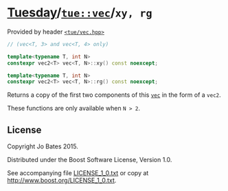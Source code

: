 [Tuesday](../../../README.md)/[`tue::vec`](../../headers/vec.md)/`xy, rg`
=========================================================================
Provided by header [`<tue/vec.hpp>`](../../headers/vec.md)

```c++
// (vec<T, 3> and vec<T, 4> only)

template<typename T, int N>
constexpr vec2<T> vec<T, N>::xy() const noexcept;

template<typename T, int N>
constexpr vec2<T> vec<T, N>::rg() const noexcept;
```

Returns a copy of the first two components of this
[`vec`](../../headers/vec.md) in the form of a `vec2`.

These functions are only available when `N > 2`.

License
-------
Copyright Jo Bates 2015.

Distributed under the Boost Software License, Version 1.0.

See accompanying file [LICENSE_1_0.txt](../../../LICENSE_1_0.txt) or copy at
http://www.boost.org/LICENSE_1_0.txt.
